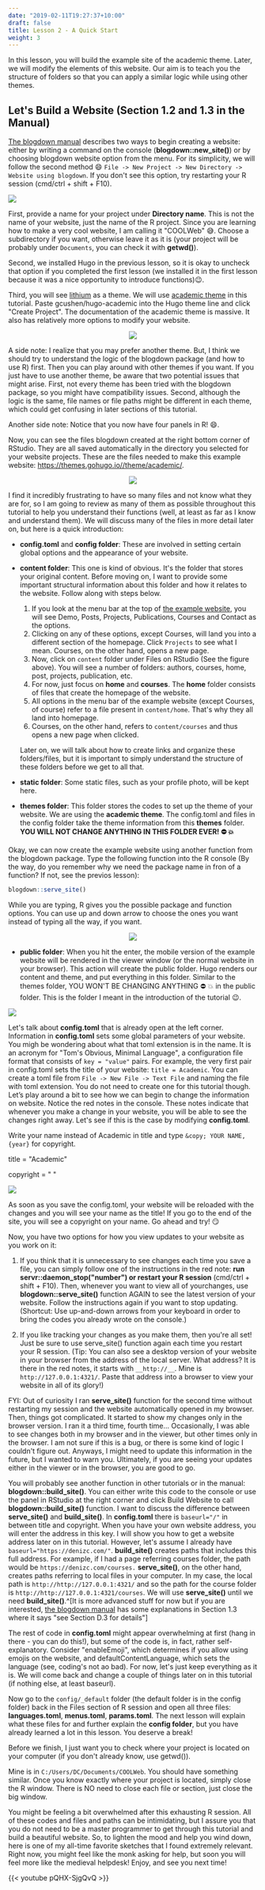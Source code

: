 ```yaml
---
date: "2019-02-11T19:27:37+10:00"
draft: false
title: Lesson 2 - A Quick Start
weight: 3
---
```


In this lesson, you will build the example site of the academic theme. Later, we will modify the elements of this website. Our aim is to teach you the structure of folders so that you can apply a similar logic while using other themes. 

## Let's Build a Website (Section 1.2 and 1.3 in the Manual)

[The blogdown manual](https://bookdown.org/yihui/blogdown/) describes two ways to begin creating a website: either by writing a command on the console (__blogdown::new_site()__) or by choosing blogdown website option from the menu. For its simplicity, we will follow the second method :smile: `File -> New Project -> New Directory -> Website using blogdown`. If you don't see this option, try restarting your R session (cmd/ctrl + shift + F10). 

![](/img/3_creatingwebsite.gif)

First, provide a name for your project under __Directory name__. This is not the name of your website, just the name of the R project.  Since you are learning how to make a very cool website, I am calling it "COOLWeb" :sweat_smile:. Choose a subdirectory if you want, otherwise leave it as it is (your project will be probably under `Documents`, you can check it with __getwd()__).

Second, we installed Hugo in the previous lesson, so it is okay to uncheck that option if you completed the first lesson (we installed it in the first lesson because it was a nice opportunity to introduce functions):wink:.

Third, you will see [lithium](https://themes.gohugo.io/hugo-lithium-theme/) as a theme. We will use [academic theme](https://themes.gohugo.io/academic/) in this tutorial. Paste gcushen/hugo-academic into the Hugo theme line and click "Create Project". The documentation of the academic theme is massive. It also has relatively more options to modify your website.

<p align="center">
<img src="/img/4_academictheme.png">
</p>


A side note: I realize that you may prefer another theme. But, I think we should try to understand the logic of the blogdown package (and how to use R) first. Then you can play around with other themes if you want. If you just have to use another theme, be aware that two potential issues that might arise. First, not every theme has been tried with the blogdown package, so you might have compatibility issues. Second, although the logic is the same, file names or file paths might be different in each theme, which could get confusing in later sections of this tutorial.

Another side note: Notice that you now have four panels in R! :smile:.

Now, you can see the files blogdown created at the right bottom corner of RStudio. They are all saved automatically in the directory you selected for your website projects. These are the files needed to make this example website: <https://themes.gohugo.io//theme/academic/>.

<p align="center">
<img src="/img/5_files.png">
</p>


I find it incredibly frustrating to have so many files and not know what they are for, so I am going to review as many of them as possible throughout this tutorial to help you understand their functions (well, at least as far as I know and understand them). We will discuss many of the files in more detail later on, but here is a quick introduction: 

- __config.toml__ and __config folder__: These are involved in setting certain global options and the appearance of your website. 

- __content folder__: This one is kind of obvious. It's the folder that stores your original content. Before moving on, I want to provide some important structural information about this folder and how it relates to the website. Follow along with steps below. 

    1. If you look at the menu bar at the top of [the example website](https://themes.gohugo.io//theme/academic/), you will see Demo, Posts, Projects, Publications, Courses and Contact as the options. 
    2. Clicking on any of these options, except Courses, will land you into a different section of the homepage. Click `Projects` to see what I mean. Courses, on the other hand, opens a new page. 
    3. Now, click on `content` folder under Files on RStudio (See the figure above). You will see a number of folders: authors, courses, home, post, projects, publication, etc.
    4. For now, just focus on __home__ and __courses__. The __home__ folder consists of files that create the homepage of the website. 
    5. All options in the menu bar of the example website (except Courses, of course) refer to a file present in `content/home`. That's why they all land into homepage. 
    6. Courses, on the other hand, refers to `content/courses` and thus opens a new page when clicked. 

    Later on, we will talk about how to create links and organize  these folders/files, but it is important to simply understand the structure of these folders before we get to all that.

- __static folder__: Some static files, such as your profile photo, will be kept here. 

- __themes folder__: This folder stores the codes to set up the theme of your website. We are using the __academic theme__. The config.toml and files in the config folder take the theme information from this __themes__ folder. __YOU WILL NOT CHANGE ANYTHING IN THIS FOLDER EVER! :no_entry: :boom:__

Okay, we can now create the example website using another function from the blogdown package. Type the following function into the R console (By the way, do you remember why we need the package name in fron of a function? If not, see the previos lesson): 

```r
blogdown::serve_site()
```

While you are typing, R gives you the possible package and function options. You can use up and down arrow to choose the ones you want instead of typing all the way, if you want. 

<p align="center">
<img src="/img/4_options.gif">
</p>


- __public folder__: When you hit the enter, the mobile version of the example website will be rendered in the viewer window (or the normal website in your browser). This action will create the public folder. Hugo renders our content and theme, and put everything in this folder. Similar to the themes folder, YOU WON'T BE CHANGING ANYTHING :no_entry: :boom: in the public folder. This is the folder I meant in the introduction of the tutorial :wink:. 

![](/img/4_examplewebsite.gif)

Let's talk about __config.toml__ that is already open at the left corner. Information in __config.toml__ sets some global parameters of your website. You migh be wondering about what that toml extension is in the name. It is an acronym for "Tom's Obvious, Minimal Language", a configuration file format that consists of `key = "value"` pairs. For example, the very first pair in config.toml sets the title of your website: `title = Academic`. You can create a toml file from `File -> New File -> Text File` and naming the file with toml extension. You do not need to create one for this tutorial though.   
Let’s play around a bit to see how we can begin to change the information on website. Notice the red notes in the console. These notes indicate that whenever you make a change in your website, you will be able to see the changes right away. Let's see if this is the case by modifying __config.toml__.

Write your name instead of Academic in title and type `&copy; YOUR NAME, {year}` for copyright.

title = "Academic"

copyright = " "

![](/img/5_changetitle.gif)

As soon as you save the config.toml, your website will be reloaded with the changes and you will see your name as the title! If you go to the end of the site, you will see a copyright on your name. Go ahead and try! :smirk:

Now, you have two options for how you view updates to your website as you work on it:

1. If you think that it is unnecessary to see changes each time you save a file, you can simply follow one of the instructions in the red note: __run servr::daemon_stop("number") or restart your R session__ (cmd/ctrl + shift + F10). Then, whenever you want to view all of yourchanges, use __blogdown::serve_site()__ function AGAIN to see the latest version of your website. Follow the instructions again if you want to stop updating. (Shortcut: Use up-and-down arrows from your keyboard in order to bring the codes you already wrote on the console.)   

2. If you like tracking your changes as you make them, then you're all set! Just be sure to use serve_site() function again each time you restart your R session. (Tip: You can also see a desktop version of your website in your browser from the address of the local server. What address? It is there in the red notes, it starts with `__http://__`. Mine is `http://127.0.0.1:4321/`. Paste that address into a browser to view your website in all of its glory!)


FYI: Out of curiosity I ran __serve_site()__ function for the second time without restarting my session and the website automatically opened in my browser. Then, things got complicated. It started to show my changes only in the browser version. I ran it a third time, fourth time... Occasionally, I was able to see changes both in my browser and in the viewer, but other times only in the browser. I am not sure if this is a bug, or there is some kind of logic I couldn't figure out. Anyways, I might need to update this information in the future, but I wanted to warn you. Ultimately, if you are seeing your updates either in the viewer or in the browser, you are good to go.  

You will probably see another function in other tutorials or in the manual: __blogdown::build_site()__. You can either write this code to the console or use the panel in RStudio at the right corner and click Build Website to call __blogdown::build_site()__ function. I want to discuss the difference between __serve_site()__ and __build_site()__. In __config.toml__ there is `baseurl="/"` in between title and copyright. When you have your own website address, you will enter the address in this key. I will show you how to get a website address later on in this tutorial. However, let's assume I already have `baseurl="https://denizc.com/"`. __build_site()__  creates paths that includes this full address. For example, if I had a page referring courses folder, the path would be `https://denizc.com/courses.`   __serve_site()__, on the other hand, creates paths referring to local files in your computer. In my case, the local path is `http://http://127.0.0.1:4321/` and so the path for the course folder is `http://http://127.0.0.1:4321/courses`. We will use __serve_site()__ until we need __build_site()__.^[It is more advanced stuff for now but if you are interested, [the blogdown manual](https://bookdown.org/yihui/blogdown/) has some explanations in Section 1.3 where it says "see Section D.3 for details"]    


The rest of code in __config.toml__ might appear overwhelming at first (hang in there - you can do this!), but some of the code is, in fact, rather self-explanatory. Consider "enableEmoji", which determines if you allow using emojis on the website, and defaultContentLanguage, which sets the language (see, coding's not ao bad). For now, let's just keep everything as it is. We will come back and change a couple of things later on in this tutorial (if nothing else, at least baseurl).    

Now go to the `config/_default` folder (the default folder is in the config folder) back in the Files section of R session and open all three files: __languages.toml__, __menus.toml__, __params.toml__. The next lesson will explain what these files for and further explain the __config folder__, but you have already learned a lot in this lesson. You deserve a break! 

Before we finish, I just want you to check where your project is located on your computer (if you don't already know, use getwd()).

Mine is in `C:/Users/DC/Documents/COOLWeb`. You should have something similar. Once you know exactly where your project is located, simply close the R window. There is NO need to close each file or section, just close the big window. 

You might be feeling a bit overwhelmed after this exhausting R session. All of these codes and files and paths can be intimidating, but I assure you that you do not need to be a master programmer to get through this tutorial and build a beautiful website. So, to lighten the mood and help you wind down, here is one of my all-time favorite sketches that I found extremely relevant. Right now, you might feel like the monk asking for help, but soon you will feel more like the medieval helpdesk! Enjoy, and see you next time!

{{< youtube pQHX-SjgQvQ >}}
